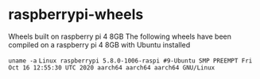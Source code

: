 # raspberrypi-wheels
Wheels built on raspberry pi 4 8GB
The following wheels have been compiled on a raspberry pi 4 8GB with Ubuntu installed

`uname -a`
`Linux raspberrypi 5.8.0-1006-raspi #9-Ubuntu SMP PREEMPT Fri Oct 16 12:55:30 UTC 2020 aarch64 aarch64 aarch64 GNU/Linux`

